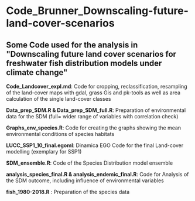 # Code_Brunner_Downscaling-future-land-cover-scenarios
## Some Code used for the analysis in "Downscaling future land cover scenarios for freshwater fish distribution models under climate change"

**Code_Landcover_expl.md**: Code for cropping, reclassification, resampling of the land-cover maps with gdal, grass Gis and pk-tools as well as area calculation of the single land-cover classes 

**Data_prep_SDM.R & Data_prep_SDM_full.R**: Preparation of environmental data for the SDM (full= wider range of variables with correlation check) 

**Graphs_env_species.R**:  Code for creating the graphs showing the mean environmental conditions of species habitats

**LUCC_SSP1_10_final.egoml**: Dinamica EGO Code for the final Land-cover modelling (exemplary for SSP1)

**SDM_ensemble.R**: Code of the Species Distribution model ensemble

**analysis_species_final.R & analysis_endemic_final.R**: Code for Analysis of the SDM outcome, including influence of environmental variables

**fish_1980-2018.R** : Preparation of the species data 
